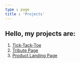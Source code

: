 ```yaml
---
type : page
title : 'Projects'
---
```

## Hello, my projects are:

1. [Tick-Tack-Toe](tick-tack-toe/)
2. [Tribute Page](tribute-page/)
3. [Product Landing Page](product-landing-page/)